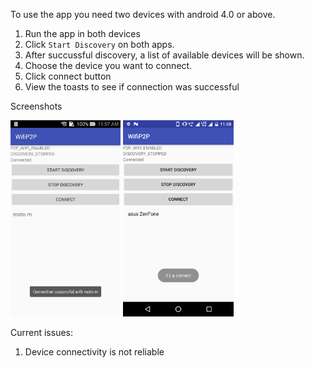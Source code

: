 To use the app you need two devices with android 4.0 or above.
1. Run the app in both devices
2. Click `Start Discovery` on both apps.
3. After succussful discovery, a list of available devices will be shown.
4. Choose the device you want to connect.
5. Click connect button
6. View the toasts to see if connection was successful

Screenshots

<img src="screenShots/device-asus.png" width =35%> <img src="screenShots/device-moto.png" width =35%>

Current issues:
1. Device connectivity is not reliable

